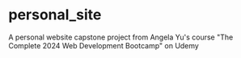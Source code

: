 # personal_site
A personal website capstone project from Angela Yu's course "The Complete 2024 Web Development Bootcamp" on Udemy
